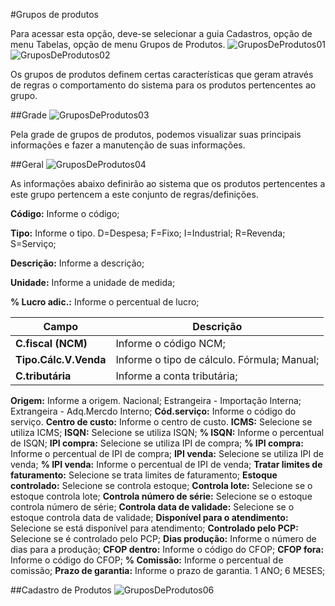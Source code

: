 #Grupos de produtos

Para acessar esta opção, deve-se selecionar a guia Cadastros, opção de menu Tabelas, opção de menu Grupos de Produtos.
![GruposDeProdutos01](https://raw.githubusercontent.com/netforcews/docs-erp/master/cadastro/imgs/GruposDeProdutos01.png)
![GruposDeProdutos02](https://raw.githubusercontent.com/netforcews/docs-erp/master/cadastro/imgs/GruposDeProdutos02.png)

Os grupos de produtos definem certas características que geram através de regras o comportamento do sistema para os produtos pertencentes ao grupo.

##Grade
![GruposDeProdutos03](https://raw.githubusercontent.com/netforcews/docs-erp/master/cadastro/imgs/GruposDeProdutos03.png)

Pela grade de grupos de produtos, podemos visualizar suas principais informações e fazer a manutenção de suas informações.

##Geral
![GruposDeProdutos04](https://raw.githubusercontent.com/netforcews/docs-erp/master/cadastro/imgs/GruposDeProdutos04.png)

As informações abaixo definirão ao sistema que os produtos pertencentes a este grupo pertencem a este conjunto de regras/definições.

**Código:** Informe o código;

**Tipo:** Informe o tipo. D=Despesa; F=Fixo; I=Industrial; R=Revenda; S=Serviço;

**Descrição:** Informe a descrição;

**Unidade:** Informe a unidade de medida;

**% Lucro adic.:** Informe o percentual de lucro;

Campo | Descrição
------|----------
**C.fiscal (NCM)** | Informe o código NCM;
**Tipo.Cálc.V.Venda** | Informe o tipo de cálculo. Fórmula; Manual;
**C.tributária** | Informe a conta tributária;

**Origem:** Informe a origem. Nacional; Estrangeira - Importação Interna; Extrangeira - Adq.Mercdo Interno;
**Cód.serviço:** Informe o código do serviço.
**Centro de custo:** Informe o centro de custo.
**ICMS:** Selecione se utiliza ICMS;
**ISQN:** Selecione se utiliza ISQN;
**% ISQN:** Informe o percentual de ISQN;
**IPI compra:** Selecione se utiliza IPI de compra;
**% IPI compra:** Informe o percentual de IPI de compra;
**IPI venda:** Selecione se utiliza IPI de venda;
**% IPI venda:** Informe o percentual de IPI de venda;
**Tratar limites de faturamento:** Selecione se trata limites de faturamento;
**Estoque controlado:** Selecione se controla estoque;
**Controla lote:** Selecione se o estoque controla lote;
**Controla número de série:** Selecione se o estoque controla número de série;
**Controla data de validade:** Selecione se o estoque controla data de validade;
**Disponível para o atendimento:** Selecione se está disponível para atendimento;
**Controlado pelo PCP:** Selecione se é controlado pelo PCP;
**Dias produção:** Informe o número de dias para a produção;
**CFOP dentro:** Informe o código do CFOP;
**CFOP fora:** Informe o código do CFOP;
**% Comissão:** Informe o percentual de comissão;
**Prazo de garantia:** Informe o prazo de garantia. 1 ANO; 6 MESES;


##Cadastro de Produtos
![GruposDeProdutos06](https://raw.githubusercontent.com/netforcews/docs-erp/master/cadastro/imgs/GruposDeProdutos06.png)


